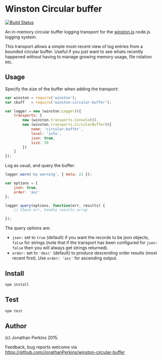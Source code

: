 # Winston Circular buffer
[![Build Status](https://travis-ci.org/JonathanPerkins/winston-circular-buffer.svg)](https://travis-ci.org/JonathanPerkins/winston-circular-buffer)

An in-memory circular buffer logging transport for the [winston.js](https://github.com/winstonjs/winston) node.js logging system.

This transport allows a simple most-recent view of log entries from a bounded
circular buffer. Useful if you just want to see whats recently happened without
having to manage growing memory usage, file rotation etc.

## Usage

Specify the size of the buffer when adding the transport:

```javascript
var winston = require('winston');
var cbuff   = require('winston-circular-buffer');

var logger = new (winston.Logger)({
    transports: [
        new (winston.transports.Console)(),
        new (winston.transports.CircularBuffer)({
            name: 'circular-buffer',
            level: 'info',
            json: true,
            size: 50
        })
    ]
});
```

Log as usual, and query the buffer:

```javascript
logger.warn('my warning', { meta: 21 });

var options = {
    json: true,
    order: 'asc'
};

logger.query(options, function(err, results) {
    // Check err, handle results array

});
```

The query options are:
* `json:` set to `true` (default) if you want the records to be json objects, `false` for strings (note that if the transport has been configured for `json: false` then you will always get strings returned).
* `order:` set to `'desc'` (default) to produce descending order results (most recent first). Use `order: 'asc'` for ascending output.


## Install

```bash
npm install
```

## Test

```bash
npm test
```

## Author

(c) Jonathan Perkins 2015.

Feedback, bug reports welcome via https://github.com/JonathanPerkins/winston-circular-buffer
